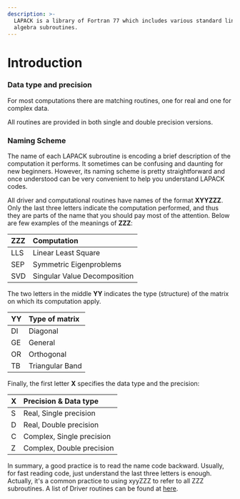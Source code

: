 ```yaml
---
description: >-
  LAPACK is a library of Fortran 77 which includes various standard linear
  algebra subroutines.
---
```


# Introduction

### Data type and precision

For most computations there are matching routines, one for real and one for complex data.

All routines are provided in both single and double precision versions.

### Naming Scheme

The name of each LAPACK subroutine is encoding a brief description of the computation it performs. It sometimes can be confusing and daunting for new beginners. However, its naming scheme is pretty straightforward and once understood can be very convenient to help you understand LAPACK codes.

All driver and computational routines have names of the format **XYYZZZ**. Only the last three letters indicate the computation performed, and thus they are parts of the name that you should pay most of the attention. Below are few examples of the meanings of **ZZZ**:

| ZZZ | Computation |
| :--- | :--- |
| LLS | Linear Least Square |
| SEP | Symmetric Eigenproblems |
| SVD | Singular Value Decomposition |

The two letters in the middle **YY** indicates the type \(structure\) of the matrix on which its computation apply. 

| YY | Type of matrix |
| :--- | :--- |
| DI | Diagonal |
| GE | General |
| OR | Orthogonal |
| TB | Triangular Band |

Finally, the first letter **X** specifies the data type and the precision:

| X | Precision & Data type |
| :--- | :--- |
| S | Real, Single precision |
| D | Real, Double precision |
| C | Complex, Single precision |
| Z | Complex, Double precision |

 In summary, a good practice is to read the name code backward. Usually, for fast reading code, just understand the last three letters is enough. Actually, it's a common practice to using xyyZZZ  to refer to all ZZZ subroutines. A list of Driver routines can be found at [here](http://sites.science.oregonstate.edu/~landaur/nacphy/lapack/simple.html).


